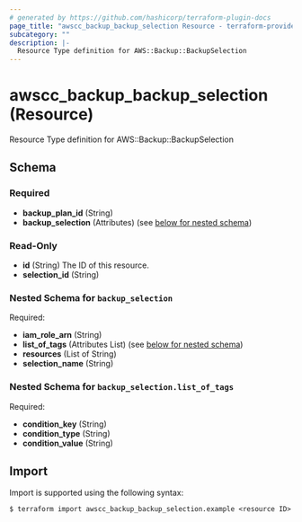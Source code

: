 ```yaml
---
# generated by https://github.com/hashicorp/terraform-plugin-docs
page_title: "awscc_backup_backup_selection Resource - terraform-provider-awscc"
subcategory: ""
description: |-
  Resource Type definition for AWS::Backup::BackupSelection
---
```


# awscc_backup_backup_selection (Resource)

Resource Type definition for AWS::Backup::BackupSelection



<!-- schema generated by tfplugindocs -->
## Schema

### Required

- **backup_plan_id** (String)
- **backup_selection** (Attributes) (see [below for nested schema](#nestedatt--backup_selection))

### Read-Only

- **id** (String) The ID of this resource.
- **selection_id** (String)

<a id="nestedatt--backup_selection"></a>
### Nested Schema for `backup_selection`

Required:

- **iam_role_arn** (String)
- **list_of_tags** (Attributes List) (see [below for nested schema](#nestedatt--backup_selection--list_of_tags))
- **resources** (List of String)
- **selection_name** (String)

<a id="nestedatt--backup_selection--list_of_tags"></a>
### Nested Schema for `backup_selection.list_of_tags`

Required:

- **condition_key** (String)
- **condition_type** (String)
- **condition_value** (String)

## Import

Import is supported using the following syntax:

```shell
$ terraform import awscc_backup_backup_selection.example <resource ID>
```
